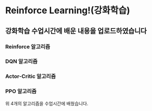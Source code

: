 # Reinforce Learning!(강화학습)

## 강화학습 수업시간에 배운 내용을 업로드하였습니다

### Reinforce 알고리즘
### DQN 알고리즘
### Actor-Critic 알고리즘
### PPO 알고리즘
위 4개의 알고리즘을 수업시간에 배웠습니다.
